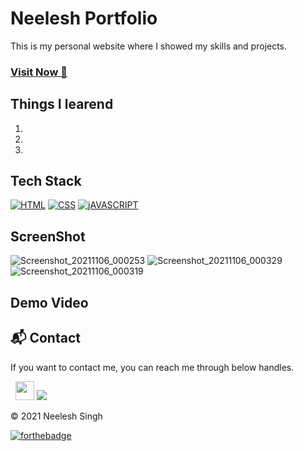 # Neelesh Portfolio
This is my personal website where I showed my skills and projects.

### <a href="https://github.com/singhsduos/My-Portfolio/" target="_blank">**Visit Now 🚀**</a>


## Things I learend
1. 
2. 
3. 


## Tech Stack
[![HTML](https://img.shields.io/badge/HTML5-E34F26?style=for-the-badge&logo=html5&logoColor=white)](https://www.w3schools.com/html/)
[![CSS](https://img.shields.io/badge/CSS3-1572B6?style=for-the-badge&logo=css3&logoColor=white)](https://www.w3schools.com/css/)
[![jAVASCRIPT](https://img.shields.io/badge/JavaScript-323330?style=for-the-badge&logo=javascript&logoColor=F7DF1E)](https://developer.mozilla.org/en-US/docs/Web/JavaScript)

## ScreenShot
![Screenshot_20211106_000253](https://user-images.githubusercontent.com/32032008/140561420-fecdf07b-621d-48f2-a5ad-745f0e7170f7.png)
![Screenshot_20211106_000329](https://user-images.githubusercontent.com/32032008/140561426-5859367d-a281-4b14-86e7-9e855a3828eb.png)
![Screenshot_20211106_000319](https://user-images.githubusercontent.com/32032008/140561493-33af3846-5e8a-4ce0-a662-b64935e5c019.png)







## Demo Video

<h2>📬 Contact</h2>

If you want to contact me, you can reach me through below handles.

&nbsp;&nbsp;<a href="https://www.linkedin.com/in/neeleshsng/" target="blank"><img src="https://www.felberpr.com/wp-content/uploads/linkedin-logo.png" width="30"></img></a>
 <a href="https://twitter.com/singhs_duos" target="blank"><img src="https://img.shields.io/badge/Twitter-1DA1F2?style=for-the-badge&logo=twitter&logoColor=white" /> </a>

© 2021 Neelesh Singh


[![forthebadge](https://forthebadge.com/images/badges/built-with-love.svg)](https://forthebadge.com)







